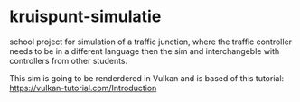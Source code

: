 # kruispunt-simulatie
school project for simulation of a traffic junction, where the traffic controller needs to be in a different language then the sim 
and interchangeble with controllers from other students.

This sim is going to be renderdered in Vulkan and is based of this tutorial: https://vulkan-tutorial.com/Introduction
